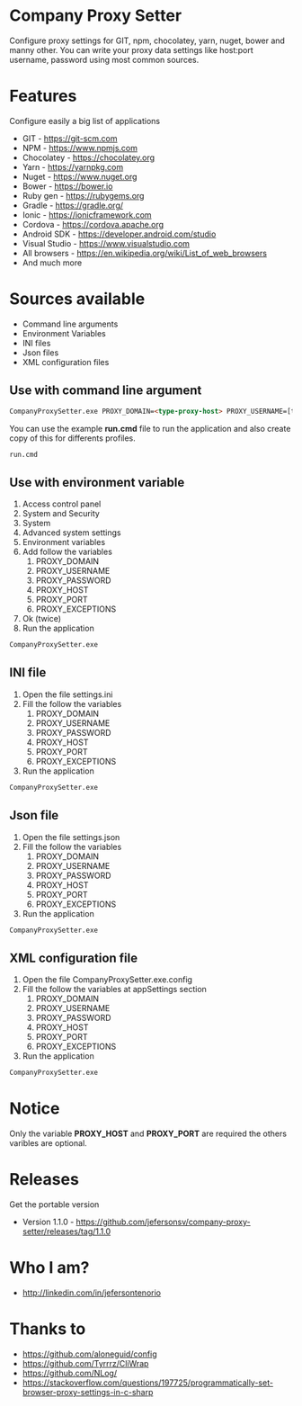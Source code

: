 # Company Proxy Setter

Configure proxy settings for GIT, npm, chocolatey, yarn, nuget, bower and manny other.
You can write your proxy data settings like host:port username, password using most common sources.

# Features
Configure easily a big list of applications
* GIT - https://git-scm.com
* NPM - https://www.npmjs.com
* Chocolatey - https://chocolatey.org
* Yarn - https://yarnpkg.com
* Nuget - https://www.nuget.org
* Bower - https://bower.io
* Ruby gen - https://rubygems.org
* Gradle - https://gradle.org/
* Ionic - https://ionicframework.com
* Cordova - https://cordova.apache.org
* Android SDK - https://developer.android.com/studio
* Visual Studio - https://www.visualstudio.com
* All browsers - https://en.wikipedia.org/wiki/List_of_web_browsers
* And much more

# Sources available

* Command line arguments
* Environment Variables
* INI files
* Json files
* XML configuration files

## Use with command line argument
```html
CompanyProxySetter.exe PROXY_DOMAIN=<type-proxy-host> PROXY_USERNAME=[type-proxy-username] PROXY_PASSWORD=[type-proxy-password] PROXY_HOST=<type-proxy-port> PROXY_EXCEPTIONS=[type-proxy-url-exceptions]
```

You can use the example **run.cmd** file to run the application and also create copy of this for differents profiles.
```html
run.cmd
```

## Use with environment variable
1. Access control panel
2. System and Security
3. System
4. Advanced system settings
5. Environment variables
6. Add follow the variables
   1. PROXY_DOMAIN
   2. PROXY_USERNAME
   3. PROXY_PASSWORD
   4. PROXY_HOST
   5. PROXY_PORT
   6. PROXY_EXCEPTIONS
7. Ok (twice)
8. Run the application

```html
CompanyProxySetter.exe
```

## INI file
1. Open the file settings.ini
2. Fill the follow the variables
   1. PROXY_DOMAIN
   2. PROXY_USERNAME
   3. PROXY_PASSWORD
   4. PROXY_HOST
   5. PROXY_PORT
   6. PROXY_EXCEPTIONS
3. Run the application

```html
CompanyProxySetter.exe
```

## Json file
1. Open the file settings.json
2. Fill the follow the variables
   1. PROXY_DOMAIN
   2. PROXY_USERNAME
   3. PROXY_PASSWORD
   4. PROXY_HOST
   5. PROXY_PORT
   6. PROXY_EXCEPTIONS
3. Run the application

```html
CompanyProxySetter.exe
```

## XML configuration file
1. Open the file CompanyProxySetter.exe.config
2. Fill the follow the variables at appSettings section
   1. PROXY_DOMAIN
   2. PROXY_USERNAME
   3. PROXY_PASSWORD
   4. PROXY_HOST
   5. PROXY_PORT
   6. PROXY_EXCEPTIONS
3. Run the application

```html
CompanyProxySetter.exe
```

# Notice

Only the variable **PROXY_HOST** and **PROXY_PORT** are required the others varibles are optional.

# Releases

Get the portable version
* Version 1.1.0 - https://github.com/jefersonsv/company-proxy-setter/releases/tag/1.1.0

# Who I am?
* http://linkedin.com/in/jefersontenorio

# Thanks to
* https://github.com/aloneguid/config
* https://github.com/Tyrrrz/CliWrap
* https://github.com/NLog/
* https://stackoverflow.com/questions/197725/programmatically-set-browser-proxy-settings-in-c-sharp